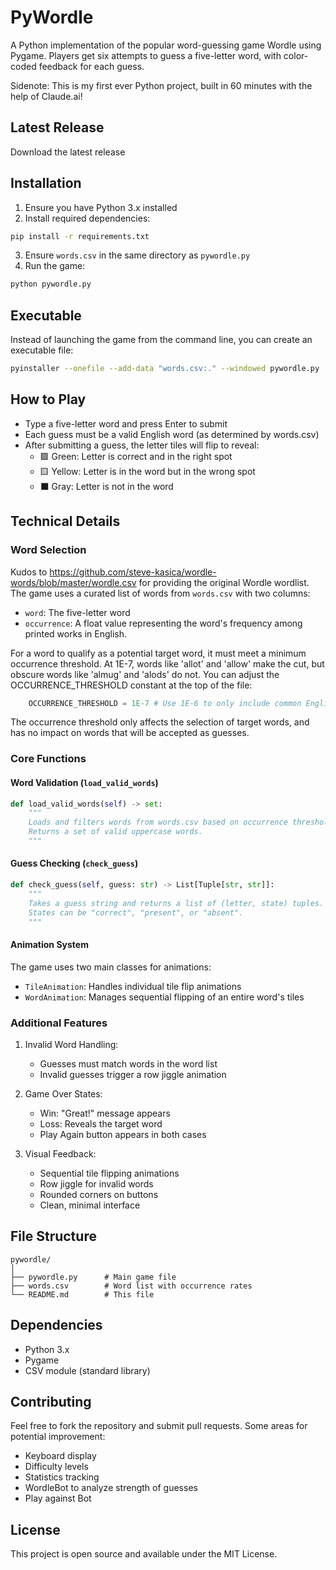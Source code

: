 # PyWordle

A Python implementation of the popular word-guessing game Wordle using Pygame. Players get six attempts to guess a five-letter word, with color-coded feedback for each guess.

Sidenote: This is my first ever Python project, built in 60 minutes with the help of Claude.ai!

## Latest Release

Download the latest release 

## Installation

1. Ensure you have Python 3.x installed
2. Install required dependencies:
```bash
pip install -r requirements.txt
```

3. Ensure `words.csv` in the same directory as `pywordle.py`
4. Run the game:
```bash
python pywordle.py
```

## Executable

Instead of launching the game from the command line, you can create an executable file:
```bash
pyinstaller --onefile --add-data "words.csv:." --windowed pywordle.py
```

## How to Play

- Type a five-letter word and press Enter to submit
- Each guess must be a valid English word (as determined by words.csv)
- After submitting a guess, the letter tiles will flip to reveal:
  - 🟩 Green: Letter is correct and in the right spot
  - 🟨 Yellow: Letter is in the word but in the wrong spot
  - ⬛ Gray: Letter is not in the word

## Technical Details

### Word Selection
Kudos to https://github.com/steve-kasica/wordle-words/blob/master/wordle.csv for providing the original Wordle wordlist.
The game uses a curated list of words from `words.csv` with two columns:
- `word`: The five-letter word
- `occurrence`: A float value representing the word's frequency among printed works in English. 

For a word to qualify as a potential target word, it must meet a minimum occurrence threshold. At 1E-7, words like 'allot' and 'allow' make the cut, but obscure words like 'almug' and 'alods' do not. You can adjust the OCCURRENCE_THRESHOLD constant at the top of the file:
```python
    OCCURRENCE_THRESHOLD = 1E-7 # Use 1E-6 to only include common English words
```
The occurrence threshold only affects the selection of target words, and has no impact on words that will be accepted as guesses. 

### Core Functions

#### Word Validation (`load_valid_words`)
```python
def load_valid_words(self) -> set:
    """
    Loads and filters words from words.csv based on occurrence threshold.
    Returns a set of valid uppercase words.
    """
```

#### Guess Checking (`check_guess`)
```python
def check_guess(self, guess: str) -> List[Tuple[str, str]]:
    """
    Takes a guess string and returns a list of (letter, state) tuples.
    States can be "correct", "present", or "absent".
    """
```

#### Animation System
The game uses two main classes for animations:
- `TileAnimation`: Handles individual tile flip animations
- `WordAnimation`: Manages sequential flipping of an entire word's tiles

### Additional Features

1. Invalid Word Handling:
   - Guesses must match words in the word list
   - Invalid guesses trigger a row jiggle animation

2. Game Over States:
   - Win: "Great!" message appears
   - Loss: Reveals the target word
   - Play Again button appears in both cases

3. Visual Feedback:
   - Sequential tile flipping animations
   - Row jiggle for invalid words
   - Rounded corners on buttons
   - Clean, minimal interface

## File Structure

```
pywordle/
│
├── pywordle.py      # Main game file
├── words.csv        # Word list with occurrence rates
└── README.md        # This file
```

## Dependencies

- Python 3.x
- Pygame
- CSV module (standard library)

## Contributing

Feel free to fork the repository and submit pull requests. Some areas for potential improvement:
- Keyboard display
- Difficulty levels
- Statistics tracking
- WordleBot to analyze strength of guesses
- Play against Bot

## License

This project is open source and available under the MIT License.
